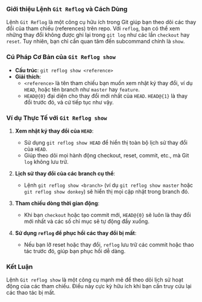 ### Giới thiệu Lệnh `Git Reflog` và Cách Dùng

Lệnh `Git Reflog` là một công cụ hữu ích trong Git giúp bạn theo dõi các thay đổi của tham chiếu (references) trên repo. Với `reflog`, bạn có thể xem những thay đổi không được ghi lại trong `git log` như các lần `checkout` hay `reset`. Tuy nhiên, bạn chỉ cần quan tâm đến subcommand chính là `show`. 

### Cú Pháp Cơ Bản của `Git Reflog show`
- **Cấu trúc**: `git reflog show <reference>`
- **Giải thích**:
  - `<reference>` là tên tham chiếu bạn muốn xem nhật ký thay đổi, ví dụ `HEAD`, hoặc tên branch như `master` hay `feature`.
  - `HEAD@{0}` đại diện cho thay đổi mới nhất của `HEAD`. `HEAD@{1}` là thay đổi trước đó, và cứ tiếp tục như vậy.

### Ví dụ Thực Tế với `Git Reflog show`
1. **Xem nhật ký thay đổi của `HEAD`**: 
   - Sử dụng `git reflog show HEAD` để hiển thị toàn bộ lịch sử thay đổi của `HEAD`.
   - Giúp theo dõi mọi hành động checkout, reset, commit, etc., mà Git `log` không lưu trữ.

2. **Lịch sử thay đổi của các branch cụ thể**:
   - Lệnh `git reflog show <branch>` (ví dụ `git reflog show master` hoặc `git reflog show donkey`) sẽ hiển thị mọi cập nhật trong branch đó.

3. **Tham chiếu dòng thời gian động**:
   - Khi bạn `checkout` hoặc tạo commit mới, `HEAD@{0}` sẽ luôn là thay đổi mới nhất và các số chỉ mục sẽ tự động đẩy xuống. 

4. **Sử dụng `reflog` để phục hồi các thay đổi bị mất**:
   - Nếu bạn lỡ reset hoặc thay đổi, `reflog` lưu trữ các commit hoặc thao tác trước đó, giúp bạn phục hồi dễ dàng.

### Kết Luận
Lệnh `Git reflog show` là một công cụ mạnh mẽ để theo dõi lịch sử hoạt động của các tham chiếu. Điều này cực kỳ hữu ích khi bạn cần truy cứu lại các thao tác bị mất.
